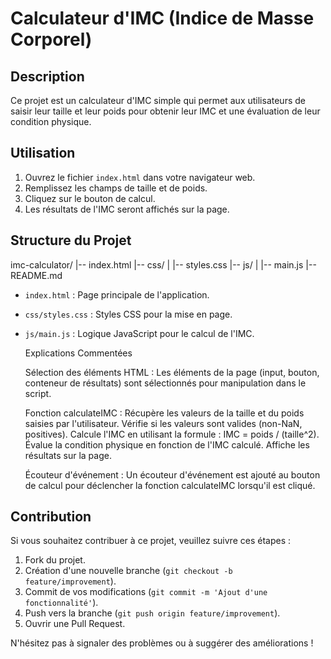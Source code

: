 # Calculateur d'IMC (Indice de Masse Corporel)

## Description

Ce projet est un calculateur d'IMC simple qui permet aux utilisateurs de saisir leur taille et leur poids pour obtenir leur IMC et une évaluation de leur condition physique.

## Utilisation

1. Ouvrez le fichier `index.html` dans votre navigateur web.
2. Remplissez les champs de taille et de poids.
3. Cliquez sur le bouton de calcul.
4. Les résultats de l'IMC seront affichés sur la page.

## Structure du Projet

imc-calculator/
|-- index.html
|-- css/
| |-- styles.css
|-- js/
| |-- main.js
|-- README.md


- `index.html` : Page principale de l'application.
- `css/styles.css` : Styles CSS pour la mise en page.
- `js/main.js` : Logique JavaScript pour le calcul de l'IMC.

    Explications Commentées

    Sélection des éléments HTML : Les éléments de la page (input, bouton, conteneur de résultats) sont sélectionnés pour manipulation dans le script.

    Fonction calculateIMC :
        Récupère les valeurs de la taille et du poids saisies par l'utilisateur.
        Vérifie si les valeurs sont valides (non-NaN, positives).
        Calcule l'IMC en utilisant la formule : IMC = poids / (taille^2).
        Évalue la condition physique en fonction de l'IMC calculé.
        Affiche les résultats sur la page.

    Écouteur d'événement : Un écouteur d'événement est ajouté au bouton de calcul pour déclencher la fonction calculateIMC lorsqu'il est cliqué.

## Contribution

Si vous souhaitez contribuer à ce projet, veuillez suivre ces étapes :

1. Fork du projet.
2. Création d'une nouvelle branche (`git checkout -b feature/improvement`).
3. Commit de vos modifications (`git commit -m 'Ajout d'une fonctionnalité'`).
4. Push vers la branche (`git push origin feature/improvement`).
5. Ouvrir une Pull Request.

N'hésitez pas à signaler des problèmes ou à suggérer des améliorations !
